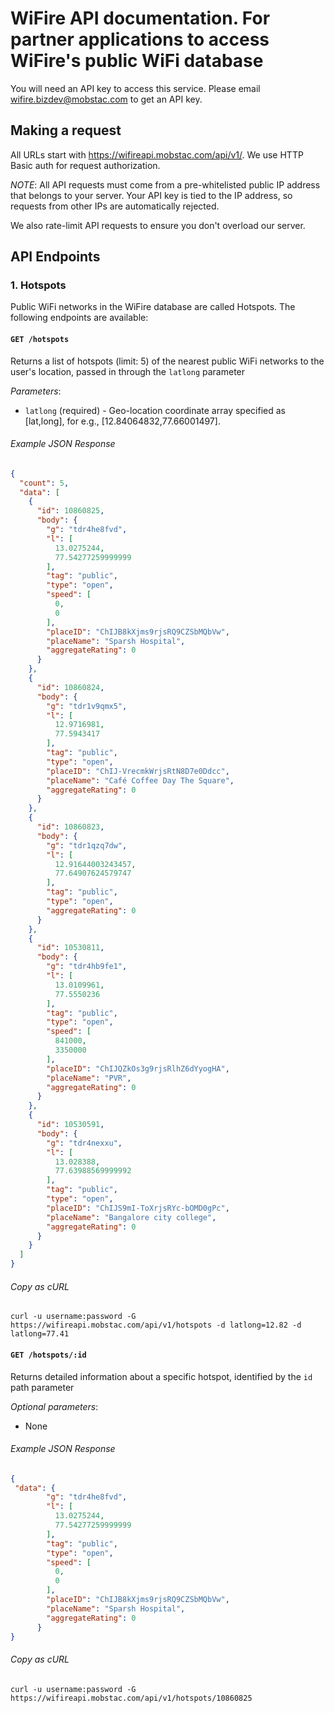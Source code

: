 # WiFire API documentation. For partner applications to access WiFire's public WiFi database

You will need an API key to access this service. Please email wifire.bizdev@mobstac.com to get an API key.

## Making a request

All URLs start with https://wifireapi.mobstac.com/api/v1/. We use HTTP Basic auth for request authorization.

*NOTE*: All API requests must come from a pre-whitelisted public IP address that belongs to your server. Your API key is tied to the IP address, so requests from other IPs are automatically rejected.

We also rate-limit API requests to ensure you don't overload our server.

## API Endpoints

### 1. Hotspots

Public WiFi networks in the WiFire database are called Hotspots. The following endpoints are available:

#### `GET /hotspots`

Returns a list of hotspots (limit: 5) of the nearest public WiFi networks to the user's location, passed in through the `latlong` parameter

_Parameters_:

* `latlong` (required) - Geo-location coordinate array specified as [lat,long], for e.g., [12.84064832,77.66001497].

###### Example JSON Response
```json
{
  "count": 5,
  "data": [
    {
      "id": 10860825,
      "body": {
        "g": "tdr4he8fvd",
        "l": [
          13.0275244,
          77.54277259999999
        ],
        "tag": "public",
        "type": "open",
        "speed": [
          0,
          0
        ],
        "placeID": "ChIJB8kXjms9rjsRQ9CZSbMQbVw",
        "placeName": "Sparsh Hospital",
        "aggregateRating": 0
      }
    },
    {
      "id": 10860824,
      "body": {
        "g": "tdr1v9qmx5",
        "l": [
          12.9716981,
          77.5943417
        ],
        "tag": "public",
        "type": "open",
        "placeID": "ChIJ-VrecmkWrjsRtN8D7e0Ddcc",
        "placeName": "Café Coffee Day The Square",
        "aggregateRating": 0
      }
    },
    {
      "id": 10860823,
      "body": {
        "g": "tdr1qzq7dw",
        "l": [
          12.91644003243457,
          77.64907624579747
        ],
        "tag": "public",
        "type": "open",
        "aggregateRating": 0
      }
    },
    {
      "id": 10530811,
      "body": {
        "g": "tdr4hb9fe1",
        "l": [
          13.0109961,
          77.5550236
        ],
        "tag": "public",
        "type": "open",
        "speed": [
          841000,
          3350000
        ],
        "placeID": "ChIJQZkOs3g9rjsRlhZ6dYyogHA",
        "placeName": "PVR",
        "aggregateRating": 0
      }
    },
    {
      "id": 10530591,
      "body": {
        "g": "tdr4nexxu",
        "l": [
          13.028388,
          77.63988569999992
        ],
        "tag": "public",
        "type": "open",
        "placeID": "ChIJS9mI-ToXrjsRYc-bOMD0gPc",
        "placeName": "Bangalore city college",
        "aggregateRating": 0
      }
    }
  ]
}
```

###### Copy as cURL

``` shell
curl -u username:password -G https://wifireapi.mobstac.com/api/v1/hotspots -d latlong=12.82 -d latlong=77.41
```


#### `GET /hotspots/:id`

Returns detailed information about a specific hotspot, identified by the `id` path parameter

_Optional parameters_:

* None

###### Example JSON Response
```json
{
 "data": {
        "g": "tdr4he8fvd",
        "l": [
          13.0275244,
          77.54277259999999
        ],
        "tag": "public",
        "type": "open",
        "speed": [
          0,
          0
        ],
        "placeID": "ChIJB8kXjms9rjsRQ9CZSbMQbVw",
        "placeName": "Sparsh Hospital",
        "aggregateRating": 0
      }
}
```

###### Copy as cURL

``` shell
curl -u username:password -G https://wifireapi.mobstac.com/api/v1/hotspots/10860825
```

